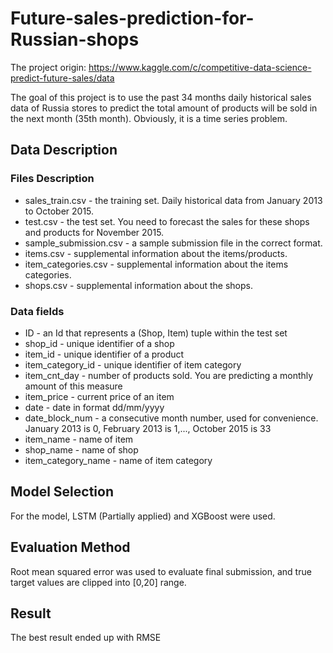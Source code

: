 # Future-sales-prediction-for-Russian-shops
The project origin: https://www.kaggle.com/c/competitive-data-science-predict-future-sales/data

The goal of this project is to use the past 34 months daily historical sales data of Russia stores to predict the total amount of products will be sold in the next month (35th month). Obviously, it is a time series problem.
## Data Description
### Files Description
- sales_train.csv - the training set. Daily historical data from January 2013 to October 2015.
- test.csv - the test set. You need to forecast the sales for these shops and products for November 2015.
- sample_submission.csv - a sample submission file in the correct format.
- items.csv - supplemental information about the items/products.
- item_categories.csv  - supplemental information about the items categories.
- shops.csv - supplemental information about the shops.

### Data fields
- ID - an Id that represents a (Shop, Item) tuple within the test set
- shop_id - unique identifier of a shop
- item_id - unique identifier of a product
- item_category_id - unique identifier of item category
- item_cnt_day - number of products sold. You are predicting a monthly amount of this measure
- item_price - current price of an item
- date - date in format dd/mm/yyyy
- date_block_num - a consecutive month number, used for convenience. January 2013 is 0, February 2013 is 1,..., October 2015 is 33
- item_name - name of item
- shop_name - name of shop
- item_category_name - name of item category
## Model Selection
For the model, LSTM (Partially applied) and XGBoost were used.
## Evaluation Method
Root mean squared error was used to evaluate final submission, and true target values are clipped into [0,20] range.
## Result
The best result ended up with RMSE 
